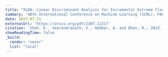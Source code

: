 ```yaml
---
title: "XLDA: Linear Discriminant Analysis for Incremental Extreme Classification"
summary: '40th International Conference on Machine Learning (ICML), PAC-Bayes Workshop'
date: 2023-07-21
externalUrl: 'https://arxiv.org/pdf/2307.11317'
citation: 'Shah, K., Veerendranath, V., Hebbar, A. and Bhat, R., 2023. XLDA: Linear Discriminant Analysis for Scaling Continual Learning to Extreme Classification at the Edge. arXiv preprint arXiv:2307.11317.'
showReadingTime: false
_build:
  render: "never"
  list: "local"
---
```

